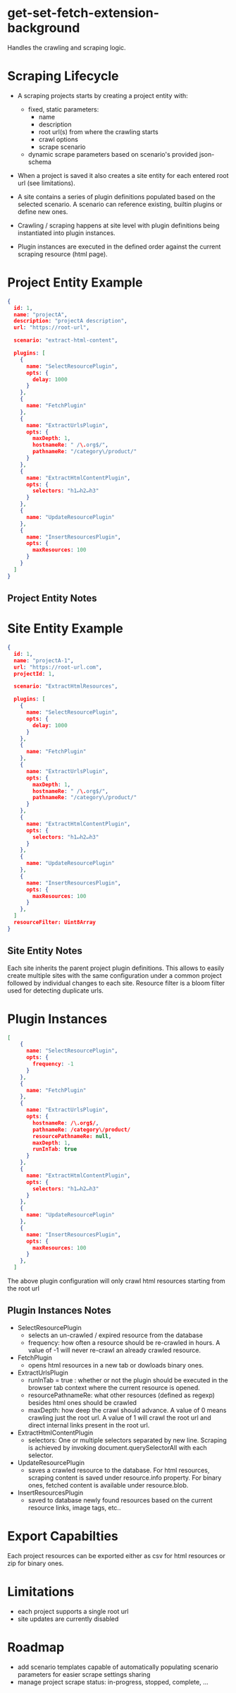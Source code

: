 # get-set-fetch-extension-background

Handles the crawling and scraping logic.

# Scraping Lifecycle
- A scraping projects starts by creating a project entity with:
  - fixed, static parameters:
    - name
    - description
    - root url(s) from where the crawling starts
    - crawl options
    - scrape scenario
  - dynamic scrape parameters based on scenario's provided json-schema

- When a project is saved it also creates a site entity for each entered root url (see limitations).
- A site contains a series of plugin definitions populated based on the selected scenario. A scenario can reference existing, builtin plugins or define new ones.
- Crawling / scraping happens at site level with plugin definitions being instantiated into plugin instances.
- Plugin instances are executed in the defined order against the current scraping resource (html page).


# Project Entity Example
```json
{
  id: 1,
  name: "projectA",
  description: "projectA description",
  url: "https://root-url",

  scenario: "extract-html-content",

  plugins: [
    {
      name: "SelectResourcePlugin",
      opts: {
        delay: 1000
      }
    },
    {
      name: "FetchPlugin"
    },
    {
      name: "ExtractUrlsPlugin",
      opts: {
        maxDepth: 1,
        hostnameRe: " /\.org$/",
        pathnameRe: "/category\/product/"
      }
    },
    {
      name: "ExtractHtmlContentPlugin",
      opts: {
        selectors: "h1↵h2↵h3"
      }
    },
    {
      name: "UpdateResourcePlugin"
    },
    {
      name: "InsertResourcesPlugin",
      opts: {
        maxResources: 100
      }
    }
  ]
}
```

## Project Entity Notes


# Site Entity Example
```json
{
  id: 1,
  name: "projectA-1",
  url: "https://root-url.com",
  projectId: 1,

  scenario: "ExtractHtmlResources",

  plugins: [
    {
      name: "SelectResourcePlugin",
      opts: {
        delay: 1000
      }
    },
    {
      name: "FetchPlugin"
    },
    {
      name: "ExtractUrlsPlugin",
      opts: {
        maxDepth: 1,
        hostnameRe: " /\.org$/",
        pathnameRe: "/category\/product/"
      }
    },
    {
      name: "ExtractHtmlContentPlugin",
      opts: {
        selectors: "h1↵h2↵h3"
      }
    },
    {
      name: "UpdateResourcePlugin"
    },
    {
      name: "InsertResourcesPlugin",
      opts: {
        maxResources: 100
      }
    },
  ]
  resourceFilter: Uint8Array
}
```

## Site Entity Notes
Each site inherits the parent project plugin definitions. This allows to easily create multiple sites with the same configuration under a common project followed by individual changes to each site.
Resource filter is a bloom filter used for detecting duplicate urls.

# Plugin Instances
```json
[
    {
      name: "SelectResourcePlugin",
      opts: {
        frequency: -1
      }
    },
    {
      name: "FetchPlugin"
    },
    {
      name: "ExtractUrlsPlugin",
      opts: {
        hostnameRe: /\.org$/,
        pathnameRe: /category\/product/
        resourcePathnameRe: null,
        maxDepth: 1,
        runInTab: true
      }
    },
    {
      name: "ExtractHtmlContentPlugin",
      opts: {
        selectors: "h1↵h2↵h3"
      }
    },
    {
      name: "UpdateResourcePlugin"
    },
    {
      name: "InsertResourcesPlugin",
      opts: {
        maxResources: 100
      }
    },
  ]
  ```

  The above plugin configuration will only crawl html resources starting from the root url

  ## Plugin Instances Notes
  - SelectResourcePlugin
    - selects an un-crawled / expired resource from the database
    - frequency: how often a resource should be re-crawled in hours. A value of -1 will never re-crawl an already crawled resource.
  - FetchPlugin
    - opens html resources in a new tab or dowloads binary ones.
  - ExtractUrlsPlugin
    - runInTab = true : whether or not the plugin should be executed in the browser tab context where the current resource is opened.
    - resourcePathnameRe: what other resources (defined as regexp) besides html ones should be crawled
    - maxDepth: how deep the crawl should advance. A value of 0 means crawling just the root url. A value of 1 will crawl the root url and direct internal links present in the root url.
  - ExtractHtmlContentPlugin
    - selectors: One or multiple selectors separated by new line. Scraping is achieved by invoking document.querySelectorAll with each selector.
  - UpdateResourcePlugin
    - saves a crawled resource to the database. For html resources, scraping content is saved under resource.info property. For binary ones, fetched content is available under resource.blob.
  - InsertResourcesPlugin
    - saved to database newly found resources based on the current resource links, image tags, etc..

 # Export Capabilties
 Each project resources can be exported either as csv for html resources or zip for binary ones.

# Limitations
- each project supports a single root url
- site updates are currently disabled

# Roadmap
- add scenario templates capable of automatically populating scenario parameters for easier scrape settings sharing
- manage project scrape status: in-progress, stopped, complete, ...
